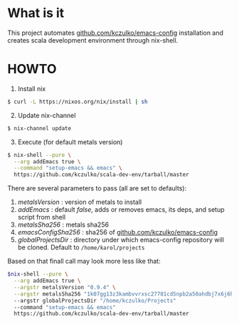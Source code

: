 # What is it

This project automates [github.com/kczulko/emacs-config](github.com/kczulko/emacs-config) installation and creates scala development environment through nix-shell.

# HOWTO

1. Install nix
  ```bash
  $ curl -L https://nixos.org/nix/install | sh
  ```
2. Update nix-channel
  ```bash
  $ nix-channel update
  ```

3. Execute (for default metals version)
  ```bash
  $ nix-shell --pure \
    --arg addEmacs true \
    --command "setup-emacs && emacs" \
    https://github.com/kczulko/scala-dev-env/tarball/master
  ```

There are several parameters to pass (all are set to defaults):

1. _metalsVersion_ : version of metals to install
1. _addEmacs_ : default _false_, adds or removes emacs, its deps, and setup script from shell
1. _metalsSha256_  : metals sha256
1. _emacsConfigSha256_ : sha256 of [github.com/kczulko/emacs-config](github.com/kczulko/emacs-config)
1. _globalProjectsDir_ : directory under which emacs-config repository will be cloned. Default to `/home/karol/projects`

Based on that finall call may look more less like that:

  ```bash
  $nix-shell --pure \
    --arg addEmacs true \
    --argstr metalsVersion "0.9.4" \
    --argstr metalsSha256 "1k07gg13z3kambvvrxsc27781cd5npb2a50ahdbj7x6j6h67k0pg"
    --argstr globalProjectsDir "/home/kczulko/Projects"
    --command "setup-emacs && emacs"
    https://github.com/kczulko/scala-dev-env/tarball/master
  ```


